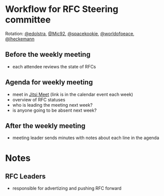 # Workflow for RFC Steering committee

Rotation: [@edolstra](https://github.com/edolstra), [@Mic92](https://github.com/Mic92), [@spacekookie](https://github.com/spacekookie), [@worldofpeace](https://github.com/worldofpeace), [@lheckemann](https://github.com/lheckemann)

## Before the weekly meeting

- each attendee reviews the state of RFCs

## Agenda for weekly meeting

- meet in [Jitsi Meet](https://meet.jit.si/) (link is in the calendar event each week)
- overview of RFC statuses
- who is leading the meeting next week?
- is anyone going to be absent next week?

## After the weekly meeting

- meeting leader sends minutes with notes about each
  line in the agenda

# Notes

## RFC Leaders

- responsible for advertizing and pushing RFC forward

